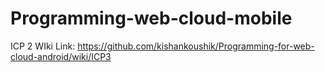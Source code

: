 # Programming-web-cloud-mobile
ICP 2 WIki Link: https://github.com/kishankoushik/Programming-for-web-cloud-android/wiki/ICP3

